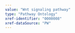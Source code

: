 ```yaml
---
value: "Wnt signaling pathway"
type: "Pathway Ontology"
xref-identifier: "0000008"
xref-dataSource: "PW"
---
```

